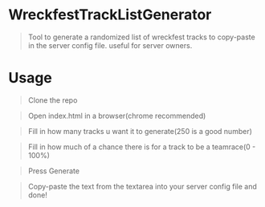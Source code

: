 # WreckfestTrackListGenerator
> Tool to generate a randomized list of wreckfest tracks to copy-paste in the server config file. useful for server owners.

# Usage
> Clone the repo

> Open index.html in a browser(chrome recommended)

> Fill in how many tracks u want it to generate(250 is a good number)

> Fill in how much of a chance there is for a track to be a teamrace(0 - 100%)

> Press Generate

> Copy-paste the text from the textarea into your server config file and done!
